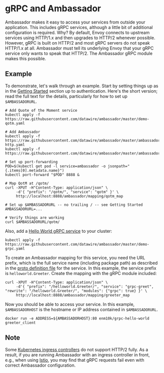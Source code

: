 # gRPC and Ambassador

Ambassador makes it easy to access your services from outside your application. This includes gRPC services, although a little bit of additional configuration is required. Why? By default, Envoy connects to upstream services using HTTP/1.x and then upgrades to HTTP/2 whenever possible. However, gRPC is built on HTTP/2 and most gRPC servers do not speak HTTP/1.x at all. Ambassador must tell its underlying Envoy that your gRPC service only wants to speak that HTTP/2. The Ambassador gRPC module makes this possible.

## Example

To demonstrate, let's walk through an example. Start by setting things up as in the [Getting Started](getting-started.md) section up to authentication. Here's the short version; read the full text for the details, particularly for how to set up `$AMBASSADORURL`.

```shell
# Add Quote of the Moment service
kubectl apply -f https://raw.githubusercontent.com/datawire/ambassador/master/demo-qotm.yaml

# Add Ambassador
kubectl apply -f https://raw.githubusercontent.com/datawire/ambassador/master/ambassador-http.yaml
kubectl apply -f https://raw.githubusercontent.com/datawire/ambassador/master/ambassador.yaml

# Set up port-forwarding
POD=$(kubectl get pod -l service=ambassador -o jsonpath="{.items[0].metadata.name}")
kubectl port-forward "$POD" 8888 &

# Map QotM at /qotm/
curl -XPUT -H"Content-Type: application/json" \
     -d'{ "prefix": "/qotm/", "service": "qotm" }' \
     http://localhost:8888/ambassador/mapping/qotm_map

# Set up $AMBASSADORURL -- no trailing / -- see Getting Started
AMBASSADORURL=...

# Verify things are working
curl $AMBASSADORURL/qotm/
```

Also, add a [Hello World gRPC service](https://github.com/grpc/grpc-go/tree/master/examples/helloworld) to your cluster:

```shell
kubectl apply -f https://raw.githubusercontent.com/datawire/ambassador/master/demo-grpc.yaml
```

To create an Ambassador mapping for this service, you need the URL prefix, which is the full service name (including package path) as described in the [proto definition file](https://github.com/grpc/grpc-go/blob/master/examples/helloworld/helloworld/helloworld.proto) for the service. In this example, the service prefix is `helloworld.Greeter`. Create the mapping with the gRPC module included:

```shell
curl -XPUT -H"Content-Type: application/json" \
     -d'{ "prefix": "/helloworld.Greeter/", "service": "grpc-greet", "rewrite": "/helloworld.Greeter/", "modules": {"grpc": true} }' \
     http://localhost:8888/ambassador/mapping/greeter_map
```

Now you should be able to access your service. In this example, `$AMBASSADORHOST` is the hostname or IP address contained in `$AMBASSADORURL`.

```shell
docker run -e ADDRESS=${AMBASSADORHOST}:80 enm10k/grpc-hello-world greeter_client
```

## Note

Some [Kubernetes ingress controllers](https://kubernetes.io/docs/concepts/services-networking/ingress/) do not support HTTP/2 fully. As a result, if you are running Ambassador with an ingress controller in front, e.g., when using [Istio](with-istio.md), you may find that gRPC requests fail even with correct Ambassador configuration.
